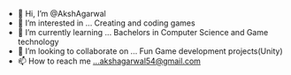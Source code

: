 - 👋 Hi, I’m @AkshAgarwal
- 👀 I’m interested in ... Creating and coding games
- 🌱 I’m currently learning ... Bachelors in Computer Science and Game technology 
- 💞️ I’m looking to collaborate on ... Fun Game development projects(Unity)
- 📫 How to reach me ...akshagarwal54@gmail.com

<!---
AkshAgarwal/AkshAgarwal is a ✨ special ✨ repository because its `README.md` (this file) appears on your GitHub profile.
You can click the Preview link to take a look at your changes.
--->
